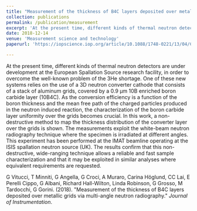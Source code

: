 ```yaml
---
title: "Measurement of the thickness of B4C layers deposited over metallic grids via multi-angle neutron radiography"
collection: publications
permalink: /publication/measurement
excerpt: 'At the present time, different kinds of thermal neutron detectors are under development at the European Spallation Source research facility, in order to overcome the well-known problem of the 3 He shortage.[...]'
date: 2018-12-14
venue: 'Measurement science and technology'
paperurl: 'https://iopscience.iop.org/article/10.1088/1748-0221/13/04/C04028/meta'

---
```

At the present time, different kinds of thermal neutron detectors are under development at the European Spallation Source research facility, in order to overcome the well-known problem of the 3He shortage. One of these new systems relies on the use of a 3D neutron converter cathode that consists of a stack of aluminum grids, covered by a 0.9 µm 10B enriched boron carbide layer (10B4C). As the conversion efficiency is a function of the boron thickness and the mean free path of the charged particles produced in the neutron induced reaction, the characterization of the boron carbide layer uniformity over the grids becomes crucial. In this work, a non-destructive method to map the thickness distribution of the converter layer over the grids is shown. The measurements exploit the white-beam neutron radiography technique where the specimen is irradiated at different angles. This experiment has been performed at the IMAT beamline operating at the ISIS spallation neutron source (UK). The results confirm that this non-destructive, wide-ranging technique allows a reliable and fast sample characterization and that it may be exploited in similar analyses where equivalent requirements are requested.


G Vitucci, T Minniti, G Angella, G Croci, A Muraro, Carina Höglund, CC Lai, E Perelli Cippo, G Albani, Richard Hall-Wilton, Linda Robinson, G Grosso, M Tardocchi, G Gorini. (2018). "Measurement of the thickness of B4C layers deposited over metallic grids via multi-angle neutron radiography." <i>Journal of Instrumentation</i>. 